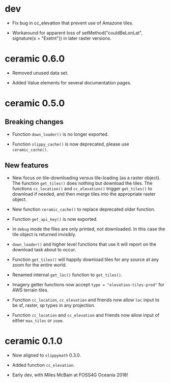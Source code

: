 # dev

* Fix bug in cc_elevation that prevent use of Amazone tiles. 

* Workaround for apparent loss of setMethod("couldBeLonLat", signature(x = "Exetnt")) in later raster versions. 

# ceramic 0.6.0

* Removed unused data set. 

* Added Value elements for several documentation pages. 

# ceramic 0.5.0

## Breaking changes

* Function `down_loader()` is no longer exported. 

* Function `slippy_cache()` is now deprecated, please use `ceramic_cache()`. 


## New features

* New focus on tile-downloading versus tile-loading (as a raster object). The function 
 `get_tiles()` does nothing but download the tiles. The functions `cc_location()` and
 `cc_elevation()` trigger `get_tiles()` to download if needed, and then merge tiles into the 
 appropriate raster object. 

* New function `ceramic_cache()` to replace deprecated older function. 

* Function `get_api_key()` is now exported. 

* In `debug` mode the files are only printed, not downloaded. In this case the tile object is returned invisibly. 

* `down_loader()` and higher level functions that use it will report on the download task about to occur. 

* Function `get_tiles()` will happily download tiles for any source at any zoom for the entire world. 

* Renamed internal `get_loc()` function to `get_tiles()`. 

* Imagery getter functions now accept `type = "elevation-tiles-prod"` for AWS terrain tiles. 

* Function `cc_location`, `cc_elevation` and friends now allow `loc` input to be sf, raster, sp types in any projection. 

* Function `cc_location` and `cc_elevation` and friends now allow input of either `max_tiles` or `zoom`. 

# ceramic 0.1.0

* Now aligned to `slippymath` 0.3.0. 

* Added function `cc_elevation`. 

* Early dev, with Miles McBain at FOSS4G Oceania 2018!  
